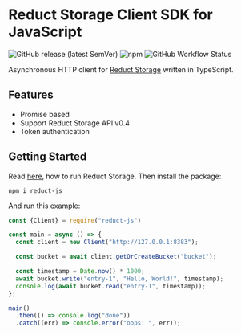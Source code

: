 # Reduct Storage Client SDK for JavaScript

![GitHub release (latest SemVer)](https://img.shields.io/github/v/release/reduct-storage/reduct-js)
![npm](https://img.shields.io/npm/dw/reduct-js)
![GitHub Workflow Status](https://img.shields.io/github/workflow/status/reduct-storage/reduct-js/ci)

Asynchronous HTTP client for [Reduct Storage](https://reduct-storage.dev) written in TypeScript.

## Features

* Promise based
* Support Reduct Storage API v0.4
* Token authentication

## Getting Started

Read [here](https://docs.reduct-storage.dev/#start-with-docker), how to run Reduct Storage. 
Then install the package:

```
npm i reduct-js
```

And run this example:

```js
const {Client} = require("reduct-js")

const main = async () => {
  const client = new Client("http://127.0.0.1:8383");

  const bucket = await client.getOrCreateBucket("bucket");

  const timestamp = Date.now() * 1000;
  await bucket.write("entry-1", "Hello, World!", timestamp);
  console.log(await bucket.read("entry-1", timestamp));
};

main()
  .then(() => console.log("done"))
  .catch((err) => console.error("oops: ", err));

```
